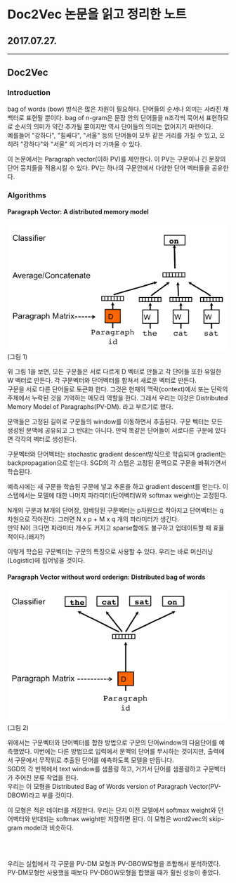 Doc2Vec 논문을 읽고 정리한 노트
=============================

2017.07.27.
-----------

---
## Doc2Vec

### Introduction

bag of words (bow) 방식은 많은 차원이 필요하다. 단어들의 순서나 의미는 사라진 채 백터로 표현될 뿐이다. bag of n-gram은 문장 안의 단어들을 n조각씩 묵어서 표현하므로 순서의 의미가 약간 추가될 뿐이지만 역시 단어들의 의미는 없어지기 마련이다.   
예를들어 "강하다", "힘쌔다", "서울" 등의 단어들이 모두 같은 거리를 가질 수 있고, 오히려 "강하다"와 "서울" 의 거리가 더 가까울 수 있다.  

이 논문에서는 Paragraph vector(이하 PV)를 제안한다. 이 PV는 구문이나 긴 문장의 단어 뭉치들을 적용시킬 수 있다. PV는 하나의 구문안에서 다양한 단어 벡터들을 공유한다.

### Algorithms

#### Paragraph Vector: A distributed memory model



![](./images/DM.png)(그림 1)


위 그림 1을 보면, 모든 구문들은 서로 다르게 D 벡터로 만들고 각 단어들 또한 유일한 W 벡터로 만든다. 각 구문벡터와 단어벡터를 합쳐서 새로운 벡터로 만든다.  
구문을 서로 다른 단어들로 토큰화 한다. 그것은 현재의 맥락(context)에서 또는 단락의 주제에서 누락된 것을 기억하는 메모리 역할을 한다. 그래서 우리는 이것은 Distributed Memory Model of Paragraphs(PV-DM). 라고 부르기로 했다.  

문맥들은 고정된 길이로 구문들의 window를 이동하면서 추출된다. 구문 벡터는 모든 생성된 문맥에 공유되고 그 반대는 아니다. 만약 똑같은 단어들이 서로다른 구문에 있다면 각각의 벡터로 생성된다.   

구문벡터와 단어벡터는 stochastic gradient descent방식으로 학습되며 gradient는 backpropagation으로 얻는다. SGD의 각 스텝은 고정된 문맥으로 구문을 바꿔가면서 학습된다. 

예측시에는 새 구문을 학습된 구문에 넣고 추론을 하고 gradient descent를 얻는다. 이 스텝에서는 모델에 대한 나머지 파라미터(단어벡터W와 softmax weight)는 고정된다.  

N개의 구문과 M개의 단어장, 임베딩된 구문벡터는 p차원으로 작아지고 단어벡터는  q차원으로 작아진다. 그러면 N x p + M x q 개의 파라미터가 생긴다.  
만약 N이 크다면 파라미터 개수도 커지고 sparse함에도 불구하고 업데이트할 때 효율적이다.(왜지?)

이렇게 학습된 구문벡터는 구문의 특징으로 사용할 수 있다. 우리는 바로 머신러닝(Logistic)에 집어넣을 것이다.



#### Paragraph Vector without word orderign: Distributed bag of words

![](./images/DBOW.png)(그림 2)

위에서는 구문벡터와 단어벡터를 합한 방법으로 구문의 단어window의 다음단어를 예측했었다. 이번에는 다른 방법으로 입력에서 문맥의 단어를 무시하는 것이지만, 출력에서 구문에서 무작위로 추출된 단어를 예측하도록 모델을 만듭니다.  
SGD의 각 반복에서 text window를 샘플링 하고, 거기서 단어를 샘플링하고 구문벡터가 주어진 분류 작업을 한다.  
우리는 이 모형을 Distributed Bag of Words version of Paragraph Vector(PV-DBOW)라고 부를 것이다.  

이 모형은 적은 데이터를 저장한다. 우리는 단지 이전 모델에서 softmax weight와 던어벡터와 반대되는 softmax weight만 저장하면 된다.  이 모형은 word2vec의 skip-gram model과 비슷하다.  

<br><br>

우리는 실험에서 각 구문을 PV-DM 모형과 PV-DBOW모형을 조합해서 분석하였다.  
PV-DM모형만 사용했을 때보다 PV-DBOW모형을 합했을 때가 훨씬 성능이 좋았다.